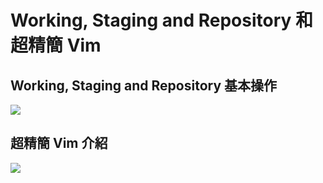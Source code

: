 # Working, Staging and Repository 和 超精簡 Vim

## Working, Staging and Repository 基本操作
![](https://i.imgur.com/yxyknIS.png)

## 超精簡 Vim 介紹

![](https://i.imgur.com/B7lY39t.png)











